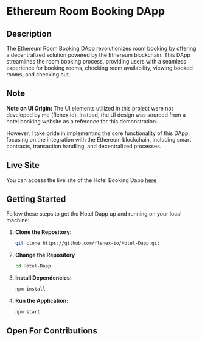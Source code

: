 # Ethereum Room Booking DApp

## Description

The Ethereum Room Booking DApp revolutionizes room booking by offering a decentralized solution powered by the Ethereum blockchain. This DApp streamlines the room booking process, providing users with a seamless experience for booking rooms, checking room availability, viewing booked rooms, and checking out.

## Note
**Note on UI Origin:** The UI elements utilized in this project were not developed by me (flenex.io). Instead, the UI design was sourced from a hotel booking website as a reference for this demonstration.

However, I take pride in implementing the core functionality of this DApp, focusing on the integration with the Ethereum blockchain, including smart contracts, transaction handling, and decentralized processes.

## Live Site
You can access the live site of the Hotel Booking Dapp [here](https://hotel-dapp.netlify.app)

## Getting Started

Follow these steps to get the Hotel Dapp up and running on your local machine:

1. **Clone the Repository:**
    ```bash
    git clone https://github.com/flenex-io/Hotel-Dapp.git
    ```

2. **Change the Repository**
    ```bash
    cd Hotel-Dapp
    ```

3. **Install Dependencies:**
    ```bash
    npm install
    ```

4. **Run the Application:**
    ```bash
    npm start
    ```

## Open For Contributions 
